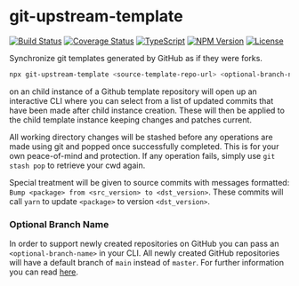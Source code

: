 # git-upstream-template

[![Build Status](https://travis-ci.com/rioam2/git-upstream-template.svg?branch=master)](https://travis-ci.com/rioam2/git-upstream-template)
[![Coverage Status](https://coveralls.io/repos/github/rioam2/git-upstream-template/badge.svg?branch=master)](https://coveralls.io/github/rioam2/git-upstream-template?branch=master)
[![TypeScript](https://badges.frapsoft.com/typescript/version/typescript-next.svg?v=101)](https://github.com/ellerbrock/typescript-badges/)
[![NPM Version](https://img.shields.io/npm/v/git-upstream-template.svg)](https://github.com/rioam2/git-upstream-template)
[![License](https://img.shields.io/badge/license-MIT-blue.svg)](https://img.shields.io/badge/license-MIT-blue.svg)

Synchronize git templates generated by GitHub as if they were forks.

```bash
npx git-upstream-template <source-template-repo-url> <optional-branch-name>
```

on an child instance of a Github template repository will open up an interactive CLI where you can select from a list of updated commits that have been made after child instance creation. These will then be applied to the child template instance keeping changes and patches current.

All working directory changes will be stashed before any operations are made using git and popped once successfully completed. This is for your own peace-of-mind and protection. If any operation fails, simply use `git stash pop` to retrieve your cwd again.

Special treatment will be given to source commits with messages formatted: `Bump <package> from <src_version> to <dst_version>`. These commits will call `yarn` to update `<package>` to version `<dst_version>`.

### Optional Branch Name

In order to support newly created repositories on GitHub you can pass an `<optional-branch-name>` in your CLI. All newly created GitHub repositories will have a default branch of `main` instead of `master`. For further information you can read [here](https://sfconservancy.org/news/2020/jun/23/gitbranchname/).
